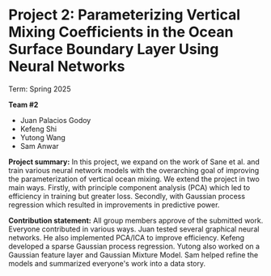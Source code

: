 # Project 2: Parameterizing Vertical Mixing Coefficients in the Ocean Surface Boundary Layer Using Neural Networks

Term: Spring 2025

**Team #2**
* Juan Palacios Godoy
* Kefeng Shi
* Yutong Wang
* Sam Anwar
  
**Project summary:** In this project, we expand on the work of Sane et al. and train various neural network models with the overarching goal of improving the parameterization of vertical ocean mixing. We extend the project in two main ways. Firstly, with principle component analysis (PCA) which led to efficiency in training but greater loss. Secondly, with Gaussian process regression which resulted in improvements in predictive power.

**Contribution statement:** All group members approve of the submitted work. Everyone contributed in various ways. Juan tested several graphical neural networks. He also implemented PCA/ICA to improve efficiency. Kefeng developed a sparse Gaussian process regression. Yutong also worked on a Gaussian feature layer and Gaussian Mixture Model. Sam helped refine the models and summarized everyone's work into a data story.